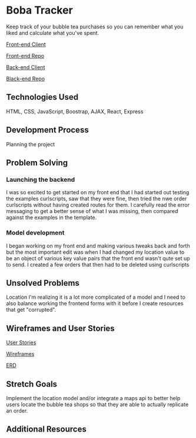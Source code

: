 # Boba Tracker
Keep track of your bubble tea purchases so you can remember what you liked and calculate what you've spent.

[Front-end Client](https://kimdolion.github.io/boba-tracker-client/#/)

[Front-end Repo](https://github.com/kimdolion/boba-tracker-client)

[Back-end Client](https://limitless-everglades-63033.herokuapp.com/)

[Black-end Repo](https://github.com/kimdolion/boba-tracker-backend)

## Technologies Used
HTML, CSS, JavaScript, Boostrap, AJAX, React, Express

## Development Process
Planning the project

## Problem Solving
### Launching the backend
I was so excited to get started on my front end that I had started out testing the examples curlscripts, saw that they were fine, then tried the nwe order curlscripts without having created routes for them. I carefully read the error messaging to get a better sense of what I was missing, then compared against the examples in the template.

### Model development
I began working on my front end and making various tweaks back and forth but the most important edit was when I had changed my location value to be an object of various key value pairs that the front end wasn't qute set up to send. I created a few orders that then had to be deleted using curlscripts

## Unsolved Problems
Location
I'm realizing it is a lot more complicated of a model and I need to also balance working the frontend forms with it before I create resources that get "corrupted".

## Wireframes and User Stories
[User Stories](https://docs.google.com/document/d/1rU0EMt1qlRVzYi5IN6PDTBv9FH-f241SB1buLiKU5VY/edit?usp=sharing)

[Wireframes](https://docs.google.com/document/d/1Bmr5gQ1BCXurel8O9UvznKwcHkwt-F_cnnR5uouSSXA/edit?usp=sharing)

[ERD](https://docs.google.com/document/d/1KAxKF9fMoZRf_MedIocuvrfn7yVN1JOpxzY0Z7Bnkl0/edit?usp=sharing)

## Stretch Goals
Implement the location model and/or integrate a maps api to better help users locate the bubble tea shops so that they are able to actually replicate an order.

## Additional Resources
